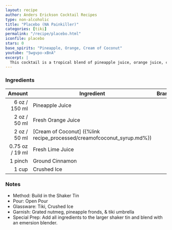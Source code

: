 ```yaml
---
layout: recipe
author: Anders Erickson Cocktail Recipes
type: non-alcoholic
title: "Placebo (NA Painkiller)"
categories: [tiki]
permalink: "/recipe/placebo.html"
iconfile: placebo
stars: 0
base_spirits: "Pineapple, Orange, Cream of Coconut"
youtube: "5wgvpo-xBnA"
excerpt: |
  This cocktail is a tropical blend of pineapple juice, orange juice, cream of coconut, lime juice, cinnamon, and nutmeg.
---
```


### Ingredients

|  Amount | Ingredient                                                   | Brand |
| ------: | ------------------------------------------------------------ | ----- |
|    6 oz / 150 ml | Pineapple Juice                                              |
|    2 oz / 50 ml | Fresh Orange Juice                                           |
|    2 oz / 50 ml | [Cream of Coconut] ({%link recipe_processed/creamofcoconut_syrup.md%}) |
| 0.75 oz / 19 ml | Fresh Lime Juice                                             |
| 1 pinch | Ground Cinnamon                                              |
|   1 cup | Crushed Ice                                                  |

### Notes

- Method: Build in the Shaker Tin
- Pour: Open Pour
- Glassware: Tiki, Crushed Ice
- Garnish: Grated nutmeg, pineapple fronds, & tiki umbrella
- Special Prep: Add all ingredients to the larger shaker tin and blend with an emersion blender.
